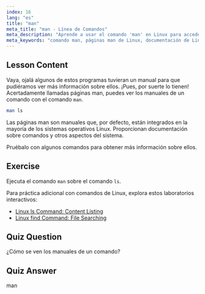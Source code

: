 ```yaml
---
index: 16
lang: "es"
title: "man"
meta_title: "man - Línea de Comandos"
meta_description: "Aprende a usar el comando 'man' en Linux para acceder a los manuales de comandos. Descubre documentación esencial de Linux para principiantes y mejora tus habilidades en la línea de comandos."
meta_keywords: "comando man, páginas man de Linux, documentación de Linux, tutorial de Linux, guía de línea de comandos, Linux para principiantes"
---
```


## Lesson Content

Vaya, ojalá algunos de estos programas tuvieran un manual para que pudiéramos ver más información sobre ellos. ¡Pues, por suerte lo tienen! Acertadamente llamadas páginas man, puedes ver los manuales de un comando con el comando `man`.

```bash
man ls
```

Las páginas man son manuales que, por defecto, están integrados en la mayoría de los sistemas operativos Linux. Proporcionan documentación sobre comandos y otros aspectos del sistema.

Pruébalo con algunos comandos para obtener más información sobre ellos.

## Exercise

Ejecuta el comando `man` sobre el comando `ls`.

Para práctica adicional con comandos de Linux, explora estos laboratorios interactivos:

- [Linux ls Command: Content Listing](https://labex.io/es/labs/linux-linux-ls-command-content-listing-219205)
- [Linux find Command: File Searching](https://labex.io/es/labs/linux-linux-find-command-file-searching-219191)

## Quiz Question

¿Cómo se ven los manuales de un comando?

## Quiz Answer

man
